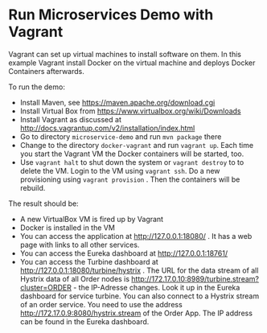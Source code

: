 Run Microservices Demo with Vagrant
==========================

Vagrant can set up virtual machines to install software on them. In
this example Vagrant install Docker on the virtual machine and deploys
Docker Containers afterwards.

To run the demo:

- Install Maven, see https://maven.apache.org/download.cgi
- Install Virtual Box from https://www.virtualbox.org/wiki/Downloads
- Install Vagrant as discussed at
  http://docs.vagrantup.com/v2/installation/index.html
- Go to directory `microservice-demo` and run `mvn package` there
- Change to the directory `docker-vagrant` and run `vagrant
   up`. Each time you start the Vagrant VM the Docker containers will be started, too.
- Use `vagrant halt` to shut down the system or `vagrant destroy` to
  to delete the VM. Login to the VM using `vagrant ssh`. Do a new
  provisioning using `vagrant provision` . Then the containers will be rebuild.

The result should be:

- A new VirtualBox VM is fired up by Vagrant
- Docker is installed in the VM
- You can access the application at http://127.0.0.1:18080/ . It has a
  web page with links to all other services.
- You can access the Eureka dashboard at http://127.0.0.1:18761/
- You can access the Turbine dashboard at
http://127.0.0.1:18080/turbine/hystrix . The URL for the data stream of all
Hystrix data of all Order nodes is
http://172.17.0.10:8989/turbine.stream?cluster=ORDER - the IP-Adresse
changes. Look it up in the Eureka dashboard for service turbine. You
can also connect to a Hystrix stream of an order service.  You need to
use the address http://172.17.0.9:8080/hystrix.stream of the Order
App. The IP address can be found in the Eureka dashboard.
